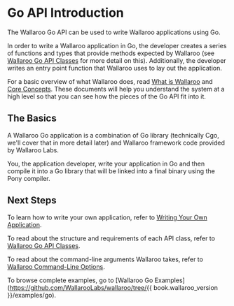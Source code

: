 # Go API Introduction

The Wallaroo Go API can be used to write Wallaroo applications using Go. 

In order to write a Wallaroo application in Go, the developer creates a series of functions and types that provide methods expected by Wallaroo (see [Wallaroo Go API Classes](api.md) for more detail on this). Additionally, the developer writes an entry point function that Wallaroo uses to lay out the application. 

For a basic overview of what Wallaroo does, read [What is Wallaroo](/book/what-is-wallaroo.md) and [Core Concepts](/book/core-concepts/intro.md). These documents will help you understand the system at a high level so that you can see how the pieces of the Go API fit into it.

## The Basics

A Wallaroo Go application is a combination of Go library (technically Cgo, we'll cover that in more detail later) and Wallaroo framework code provided by Wallaroo Labs.

You, the application developer, write your application in Go and then compile it into a Go library that will be linked into a final binary using the Pony compiler.

## Next Steps

To learn how to write your own application, refer to [Writing Your Own Application](writing-your-own-application.md).

To read about the structure and requirements of each API class, refer to [Wallaroo Go API Classes](api.md).

To read about the command-line arguments Wallaroo takes, refer to [Wallaroo Command-Line Options](/book/running-wallaroo/wallaroo-command-line-options.md).

To browse complete examples, go to [Wallaroo Go Examples](https://github.com/WallarooLabs/wallaroo/tree/{{ book.wallaroo_version }}/examples/go).
